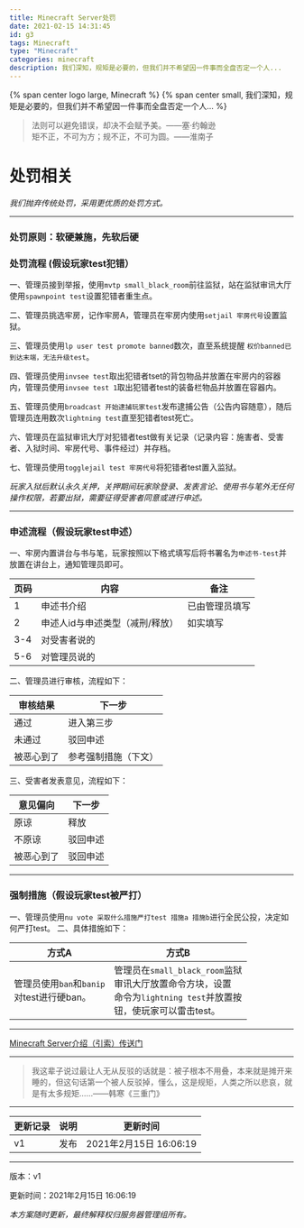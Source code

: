 ```yaml
---
title: Minecraft Server处罚
date: 2021-02-15 14:31:45
id: g3
tags: Minecraft
type: "Minecraft"
categories: minecraft
description: 我们深知，规矩是必要的，但我们并不希望因一件事而全盘否定一个人...
---
```

{% span center logo large, Minecraft %}
{% span center small, 我们深知，规矩是必要的，但我们并不希望因一件事而全盘否定一个人... %}
> 法则可以避免错误，却决不会赋予美。——塞·约翰逊
> <br/>矩不正，不可为方；规不正，不可为圆。——淮南子


# **处罚相关** #
*我们抛弃传统处罚，采用更优质的处罚方式。*

---
### 处罚原则：软硬兼施，先软后硬 
### 处罚流程 (假设玩家test犯错）
一、管理员接到举报，使用`mvtp small_black_room`前往监狱，站在监狱审讯大厅使用`spawnpoint test`设置犯错者重生点。

二、管理员挑选牢房，记作牢房A，管理员在牢房内使用`setjail 牢房代号`设置监狱。

三、管理员使用`lp user test promote banned`数次，直至系统提醒
`权价banned已到达末端，无法升级test`。

四、管理员使用`invsee test`取出犯错者tset的背包物品并放置在牢房内的容器内，管理员使用`invsee test 1`取出犯错者test的装备栏物品并放置在容器内。

五、管理员使用`broadcast 开始逮捕玩家test`发布逮捕公告（公告内容随意），随后管理员连用数次`lightning test`直至犯错者test死亡。

六、管理员在监狱审讯大厅对犯错者test做有关记录（记录内容：施害者、受害者、入狱时间、牢房代号、事件经过）并存档。

七、管理员使用`togglejail test 牢房代号`将犯错者test置入监狱。

*玩家入狱后默认永久关押，关押期间玩家除登录、发表言论、使用书与笔外无任何操作权限，若要出狱，需要征得受害者同意或进行申述。*

---

### 申述流程（假设玩家test申述）
一、牢房内置讲台与书与笔，玩家按照以下格式填写后将书署名为`申述书-test`并放置在讲台上，通知管理员即可。


| 页码 | 内容 | 备注 |
| -| - | - |
| 1 | 申述书介绍 | 已由管理员填写 |
| 2 | 申述人id与申述类型（减刑/释放） | 如实填写 |
|3-4|对受害者说的||
|5-6|对管理员说的||


二、管理员进行审核，流程如下：


|审核结果|下一步|
| -| - |
|通过|进入第三步|
|未通过|驳回申述|
|被恶心到了|参考强制措施（下文）|


三、受害者发表意见，流程如下：


|意见偏向|下一步|
|-|-|
|原谅|释放|
|不原谅|驳回申述|
|被恶心到了|驳回申述|
---
### 强制措施（假设玩家test被严打）
一、管理员使用`nu vote 采取什么措施严打test 措施a 措施b`进行全民公投，决定如何严打test。
二、具体措施如下：


|方式A|方式B|
|-|-|
|管理员使用`ban`和`banip`</br>对test进行硬ban。|管理员在`small_black_room`监狱<br/>审讯大厅放置命令方块，设置<br/>命令为`lightning test`并放置按<br/>钮，使玩家可以雷击test。
---
[Minecraft Server介绍（引索）传送门](https://tsingloong.xyz/g1/ "传送门")

---
> 我这辈子说过最让人无从反驳的话就是：被子根本不用叠，本来就是摊开来睡的，但这句话第一个被人反驳掉，懂么，这是规矩，人类之所以悲哀，就是有太多规矩……——韩寒《三重门》

---
|更新记录|说明|更新时间|
|-|-|-|
|v1|发布|2021年2月15日 16:06:19|
---
版本：v1

更新时间：2021年2月15日 16:06:19

*本方案随时更新，最终解释权归服务器管理组所有。*